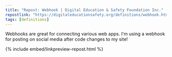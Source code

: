 ```yaml
---
title: "Repost: Webhook | Digital Education & Safety Foundation Inc."
repostlink: "https://digitaleducationsafety.org/definitions/webhook.html"
tags: [definitions]
---
```


Webhooks are great for connecting various web apps. I'm using a webhook for posting on social media after code changes to my site!

{% include embed/linkpreview-repost.html %}
